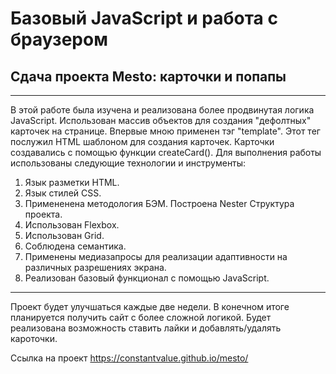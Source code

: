 # Базовый JavaScript и работа с браузером
## Сдача проекта Mesto: карточки и попапы
___

В этой работе была изучена и реализована более продвинутая логика JavaScript. Использован массив объектов для создания "дефолтных" карточек на странице.
Впервые мною применен тэг "template". Этот тег послужил HTML шаблоном для создания карточек. Карточки создавались с помощью функции createCard().
Для выполнения работы использованы следующие технологии и инструменты:

1. Язык разметки HTML.
2. Язык стилей CSS.
3. Примененена методология БЭМ. Построена Nester Структура проекта.
4. Использован Flexbox.
5. Использован Grid.
6. Соблюдена семантика.
7. Применены медиазапросы для реализации адаптивности на различных разрешениях экрана.
8. Реализован базовый функционал с помощью JavaScript.
___

Проект будет улучшаться каждые две недели. В конечном итоге планируется получить сайт с более сложной логикой.
Будет реализована возможность ставить лайки и добавлять/удалять кароточки.

Ссылка на проект https://constantvalue.github.io/mesto/
